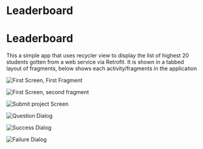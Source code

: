 # Leaderboard
# Leaderboard

This a simple app that uses recycler view to display the list of highest 20 students gotten
from a web service via Retrofit. It is shown in a tabbed layout of
fragments, below shows each activity/fragments in the application

![First Screen, First Fragment](app/1.png)

![First Screen, second fragment](app/2.png)

![Submit project Screen](app/3.png)

![Question Dialog](app/4.png)

![Success Dialog](app/5.png)

![Failure Dialog](app/6.png)
